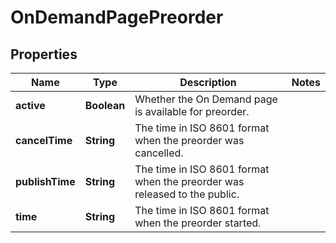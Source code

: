 

# OnDemandPagePreorder


## Properties

| Name | Type | Description | Notes |
|------------ | ------------- | ------------- | -------------|
|**active** | **Boolean** | Whether the On Demand page is available for preorder. |  |
|**cancelTime** | **String** | The time in ISO 8601 format when the preorder was cancelled. |  |
|**publishTime** | **String** | The time in ISO 8601 format when the preorder was released to the public. |  |
|**time** | **String** | The time in ISO 8601 format when the preorder started. |  |



